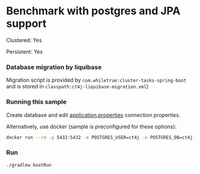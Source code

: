 Benchmark with postgres and JPA support
============================

Clustered: Yes 

Persistent: Yes 

### Database migration by liquibase 
Migration script is provided by `com.whiletrue:cluster-tasks-spring-boot` and is stored in `classpath:ct4j-liquibase-migration.xml`)

### Running this sample

Create database and edit [application.properties](/src/main/resources/application.properties) connection properties.


Alternatively, use docker (sample is preconfigured for these options):
```bash
docker run --rm -p 5432:5432 -e POSTGRES_USER=ct4j -e POSTGRES_DB=ct4j-benchmark postgres:9.6-alpine
```


### Run

```bash
./gradlew bootRun
```




